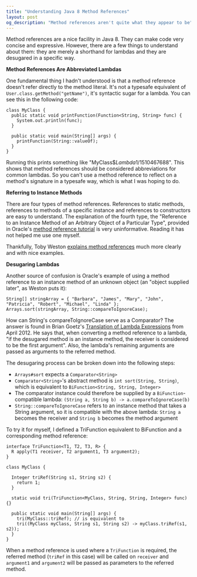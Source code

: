 ```yaml
---
title: "Understanding Java 8 Method References"
layout: post
og_description: "Method references aren't quite what they appear to be"
---
```


Method references are a nice facility in Java 8. They can make code very concise and expressive. However, there are a few things to understand about them: they are merely a shorthand for lambdas and they are desugared in a specific way.

**Method References Are Abbreviated Lambdas**

One fundamental thing I hadn't understood is that a method reference doesn't refer directly to the method literal. It's not a typesafe equivalent of `User.class.getMethod("getName")`, it's syntactic sugar for a lambda. You can see this in the following code:

````
class MyClass {
  public static void printFunction(Function<String, String> func) {
    System.out.println(func);
  }

  public static void main(String[] args) {
    printFunction(String::valueOf);
  }
}

````

Running this prints something like "MyClass$$Lambda$1/1510467688". This shows that method references should be considered abbreviations for common lambdas. So you can't use a method reference to reflect on a method's signature in a typesafe way, which is what I was hoping to do.

**Referring to Instance Methods**

There are four types of method references. References to static methods, references to methods of a specific instance and references to constructors are easy to understand. The explanation of the fourth type, the "Reference to an Instance Method of an Arbitrary Object of a Particular Type", provided in Oracle's [method reference tutorial](http://docs.oracle.com/javase/tutorial/java/javaOO/methodreferences.html) is very uninformative. Reading it has not helped me use one myself.

Thankfully, Toby Weston [explains method references](http://baddotrobot.com/blog/2014/02/18/method-references-in-java8/) much more clearly and with nice examples.

**Desugaring Lambdas**

Another source of confusion is Oracle's example of using a method reference to an instance method of an unknown object (an "object supplied later", as Weston puts it):

````
String[] stringArray = { "Barbara", "James", "Mary", "John", "Patricia", "Robert", "Michael", "Linda" };
Arrays.sort(stringArray, String::compareToIgnoreCase);
````

How can String's compareToIgnoreCase serve as a Comparator? The answer is found in Brian Goetz's [Translation of Lambda Expressions](http://cr.openjdk.java.net/~briangoetz/lambda/lambda-translation.html) from April 2012. He says that, when converting a method reference to a lambda, "if the desugared method is an instance method, the receiver is considered to be the first argument". Also, the lambda's remaining arguments are passed as arguments to the referred method.

The desugaring process can be broken down into the following steps:

* `Arrays#sort` expects a `Comparator<String>`
* `Comparator<String>`'s abstract method is `int sort(String, String)`, which is equivalent to `BiFunction<String, String, Integer>`
* The comparator instance could therefore be supplied by a `BiFunction`-compatible lambda: `(String a, String b) -> a.compareToIgnoreCase(b)`
* `String::compareToIgnoreCase` refers to an instance method that takes a String argument, so it is compatible with the above lambda: `String a` becomes the receiver and `String b` becomes the method argument

To try it for myself, I defined a TriFunction equivalent to BiFunction and a corresponding method reference:

````
interface TriFunction<T1, T2, T3, R> {
  R apply(T1 receiver, T2 argument1, T3 argument2);
}

class MyClass {

  Integer triRef(String s1, String s2) {
    return 1;
  }

  static void tri(TriFunction<MyClass, String, String, Integer> func) {}

  public static void main(String[] args) {
    tri(MyClass::triRef); // is equivalent to
    tri((MyClass myClass, String s1, String s2) -> myClass.triRef(s1, s2));
  }
}

````

When a method reference is used where a `TriFunction` is required, the referred method (`triRef` in this case) will be called on `receiver` and `argument1` and `argument2` will be passed as parameters to the referred method.
